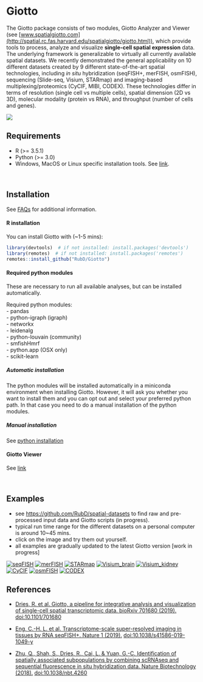 
<!-- README.md is generated from README.Rmd. Please edit that file -->

<!-- This line is from RStudio -->

# Giotto

<!-- badges: start -->

<!-- badges: end -->

The Giotto package consists of two modules, Giotto Analyzer and Viewer
(see
[www.spatialgiotto.com](http://spatial.rc.fas.harvard.edu/spatialgiotto/giotto.html)),
which provide tools to process, analyze and visualize **single-cell
spatial expression** data. The underlying framework is generalizable to
virtually all currently available spatial datasets. We recently
demonstrated the general applicability on 10 different datasets created
by 9 different state-of-the-art spatial technologies, including *in
situ* hybridization (seqFISH+, merFISH, osmFISH), sequencing (Slide-seq,
Visium, STARmap) and imaging-based multiplexing/proteomics (CyCIF, MIBI,
CODEX). These technologies differ in terms of resolution (single cell vs
multiple cells), spatial dimension (2D vs 3D), molecular modality
(protein vs RNA), and throughput (number of cells and genes).

<img src="inst/images/general_figs/overview_datasets.png" />

## Requirements

  - R (\>= 3.5.1)
  - Python (\>= 3.0)
  - Windows, MacOS or Linux specific installation tools. See
    [link](https://support.rstudio.com/hc/en-us/articles/200486498-Package-Development-Prerequisites).

 

## Installation

See [FAQs](https://rubd.github.io/Giotto_site/articles/faqs.html) for
additional information.

#### R installation

You can install Giotto with (\~1-5 mins):

``` r
library(devtools)  # if not installed: install.packages('devtools')
library(remotes)  # if not installed: install.packages('remotes')
remotes::install_github("RubD/Giotto")
```

#### Required python modules

These are necessary to run all available analyses, but can be installed
automatically.

Required python modules:  
\- pandas  
\- python-igraph (igraph)  
\- networkx  
\- leidenalg  
\- python-louvain (community)  
\- smfishHmrf  
\- python.app (OSX only)  
\- scikit-learn

##### Automatic installation

The python modules will be installed automatically in a miniconda
environment when installing Giotto. However, it will ask you whether you
want to install them and you can opt out and select your preferred
python path. In that case you need to do a manual installation of the
python modules.

##### Manual installation

See [python
installation](https://rubd.github.io/Giotto_site/articles/installation_issues.html#python-manual-installation)

#### Giotto Viewer

See
[link](http://spatial.rc.fas.harvard.edu/spatialgiotto/giotto.install.native.html)

 

## Examples

  - see <https://github.com/RubD/spatial-datasets> to find raw and
    pre-processed input data and Giotto scripts (in progress).
  - typical run time range for the different datasets on a personal
    computer is around 10\~45 mins.  
  - click on the image and try them out yourself.  
  - all examples are gradually updated to the latest Giotto version
    \[work in progress\]

[![seqFISH](./inst/images/general_figs/cortex_image_summary.png)](https://rubd.github.io/Giotto_site/articles/mouse_seqFISH_cortex_200517.html)
[![merFISH](./inst/images/general_figs/merFISH_hypoth_image_summary.png)](https://rubd.github.io/Giotto_site/articles/mouse_merFISH_preoptic_region_200601.html)
[![STARmap](./inst/images/general_figs/starmap_cortex_image_summary.png)](https://rubd.github.io/Giotto_site/articles/mouse_starmap_cortex.html)
[![Visium\_brain](./inst/images/general_figs/visium_brain_image_summary.png)](https://rubd.github.io/Giotto_site/articles/mouse_visium_brain_200601.html)
[![Visium\_kidney](./inst/images/general_figs/visium_kidney_image_summary.png)](https://rubd.github.io/Giotto_site/articles/mouse_visium_kidney_200601.html)
[![CyCIF](./inst/images/general_figs/cyCIF_PDAC_image_summary.png)](https://rubd.github.io/Giotto_site/articles/human_cycif_PDAC_200601.html)
[![osmFISH](./inst/images/general_figs/osmFISH_SS_cortex_image_summary.png)](https://rubd.github.io/Giotto_site/articles/mouse_osmFISH_SScortex.html)
[![CODEX](./inst/images/general_figs/CODEX_spleen_image_summary.png)](https://rubd.github.io/Giotto_site/articles/mouse_CODEX_spleen.html)

## References

  - [Dries, R. et al. Giotto, a pipeline for integrative analysis and
    visualization of single-cell spatial transcriptomic data.
    bioRxiv 701680
    (2019).](https://www.biorxiv.org/content/10.1101/701680v2)
    <doi:10.1101/701680>

  - [Eng, C.-H. L. et al. Transcriptome-scale super-resolved imaging in
    tissues by RNA seqFISH+. Nature 1
    (2019).](https://www.nature.com/articles/s41586-019-1049-y)
    <doi:10.1038/s41586-019-1049-y>

  - [Zhu, Q., Shah, S., Dries, R., Cai, L. & Yuan, G.-C. Identification
    of spatially associated subpopulations by combining scRNAseq and
    sequential fluorescence in situ hybridization data. Nature
    Biotechnology (2018).](https://www.nature.com/articles/nbt.4260)
    <doi:10.1038/nbt.4260>
